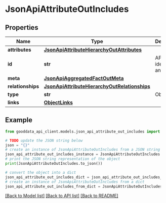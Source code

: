 # JsonApiAttributeOutIncludes


## Properties

Name | Type | Description | Notes
------------ | ------------- | ------------- | -------------
**attributes** | [**JsonApiAttributeHierarchyOutAttributes**](JsonApiAttributeHierarchyOutAttributes.md) |  | 
**id** | **str** | API identifier of an object | 
**meta** | [**JsonApiAggregatedFactOutMeta**](JsonApiAggregatedFactOutMeta.md) |  | [optional] 
**relationships** | [**JsonApiAttributeHierarchyOutRelationships**](JsonApiAttributeHierarchyOutRelationships.md) |  | [optional] 
**type** | **str** | Object type | 
**links** | [**ObjectLinks**](ObjectLinks.md) |  | [optional] 

## Example

```python
from gooddata_api_client.models.json_api_attribute_out_includes import JsonApiAttributeOutIncludes

# TODO update the JSON string below
json = "{}"
# create an instance of JsonApiAttributeOutIncludes from a JSON string
json_api_attribute_out_includes_instance = JsonApiAttributeOutIncludes.from_json(json)
# print the JSON string representation of the object
print(JsonApiAttributeOutIncludes.to_json())

# convert the object into a dict
json_api_attribute_out_includes_dict = json_api_attribute_out_includes_instance.to_dict()
# create an instance of JsonApiAttributeOutIncludes from a dict
json_api_attribute_out_includes_from_dict = JsonApiAttributeOutIncludes.from_dict(json_api_attribute_out_includes_dict)
```
[[Back to Model list]](../README.md#documentation-for-models) [[Back to API list]](../README.md#documentation-for-api-endpoints) [[Back to README]](../README.md)


